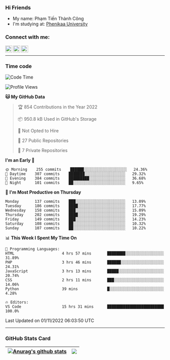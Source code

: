 ### Hi Friends

- My name: Phạm Tiến Thành Công
- I'm studying at: [Phenikaa University]


### Connect with me:
[<img align="left" alt="PhamTienThanhCong | Facebook" width="22px" src="https://upload.wikimedia.org/wikipedia/commons/thumb/1/16/Facebook-icon-1.png/640px-Facebook-icon-1.png" />][facebook]
[<img align="left" alt="PhamTienThanhCong | Zalo" width="22px" src="https://www.anphatpc.com.vn/template/anphat_2020v2/images/icon-zalo.jpg" />][zalo]
[<img align="left" alt="PhamTienThanhCong | LinkedIn" width="22px" src="https://cdn3.iconfinder.com/data/icons/inficons/512/linkedin.png" />][linkedin]

<br />

---

### Time code

<!--START_SECTION:waka-->
![Code Time](http://img.shields.io/badge/Code%20Time-654%20hrs%2011%20mins-blue)

![Profile Views](http://img.shields.io/badge/Profile%20Views-13-blue)

**🐱 My GitHub Data** 

> 🏆 854 Contributions in the Year 2022
 > 
> 📦 950.8 kB Used in GitHub's Storage 
 > 
> 🚫 Not Opted to Hire
 > 
> 📜 27 Public Repositories 
 > 
> 🔑 7 Private Repositories  
 > 
**I'm an Early 🐤** 

```text
🌞 Morning    255 commits    ██████░░░░░░░░░░░░░░░░░░░   24.36% 
🌆 Daytime    307 commits    ███████░░░░░░░░░░░░░░░░░░   29.32% 
🌃 Evening    384 commits    █████████░░░░░░░░░░░░░░░░   36.68% 
🌙 Night      101 commits    ██░░░░░░░░░░░░░░░░░░░░░░░   9.65%

```
📅 **I'm Most Productive on Thursday** 

```text
Monday       137 commits    ███░░░░░░░░░░░░░░░░░░░░░░   13.09% 
Tuesday      186 commits    ████░░░░░░░░░░░░░░░░░░░░░   17.77% 
Wednesday    158 commits    ███░░░░░░░░░░░░░░░░░░░░░░   15.09% 
Thursday     202 commits    ████░░░░░░░░░░░░░░░░░░░░░   19.29% 
Friday       149 commits    ███░░░░░░░░░░░░░░░░░░░░░░   14.23% 
Saturday     108 commits    ██░░░░░░░░░░░░░░░░░░░░░░░   10.32% 
Sunday       107 commits    ██░░░░░░░░░░░░░░░░░░░░░░░   10.22%

```


📊 **This Week I Spent My Time On** 

```text
💬 Programming Languages: 
HTML                     4 hrs 57 mins       ████████░░░░░░░░░░░░░░░░░   31.89% 
PHP                      3 hrs 46 mins       ██████░░░░░░░░░░░░░░░░░░░   24.31% 
JavaScript               3 hrs 13 mins       █████░░░░░░░░░░░░░░░░░░░░   20.74% 
CSS                      2 hrs 11 mins       ███░░░░░░░░░░░░░░░░░░░░░░   14.06% 
Python                   39 mins             █░░░░░░░░░░░░░░░░░░░░░░░░   4.28%

🔥 Editors: 
VS Code                  15 hrs 31 mins      █████████████████████████   100.0%

```


 Last Updated on 01/11/2022 06:03:50 UTC
<!--END_SECTION:waka-->

---

### GitHub Stats Card

| <a href="https://github.com/phamtienthanhcong"><img align="center" src="https://github-readme-stats.vercel.app/api?username=PhamTienThanhCong&show_icons=true&include_all_commits=true&theme=buefy&hide_border=true&theme=ocean_dark" alt="Anurag's github stats" /></a> | <a href="https://github.com/phamtienthanhcong"><img align="center" src="https://github-readme-stats.vercel.app/api/top-langs/?username=PhamTienThanhCong&layout=compact&theme=buefy&hide_border=true&theme=ocean_dark" /></a> |
| ------------- | ------------- |

[Phenikaa University]: https://phenikaa-uni.edu.vn/vi
[facebook]: https://www.facebook.com/phamtienthanhcong
[linkedin]: https://linkedin.com/in/phamtienthanhcong
[zalo]: https://zalo.me/0396396332
[tiktok]: https://www.tiktok.com/@phamtienthanhcong
[web]: https://github.com/PhamTienThanhCong/web_dev
[min project]: https://github.com/PhamTienThanhCong/Project-Of-Web
[c and cpp]: https://github.com/PhamTienThanhCong/Code_C_and_Cpro
[python]: https://github.com/PhamTienThanhCong/Python_beginer
